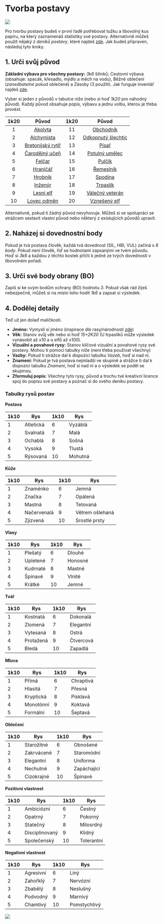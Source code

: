 # Tvorba postavy

<img src="/assets/char_creation.webp"/>

Pro tvorbu postavy budeš v první řadě potřebovat tužku a libovolný kus papíru, na který zaznamenáš statistiky své postavy. Alternativně můžeš použít nějaký z *deníků postavy*, které najdeš [zde](https://docs.google.com/spreadsheets/d/1Sn62Pj5LBoiwqzg830dHE5THVGlDTvaI0glZ8Rxn5Ac/edit?usp=sharing). Jak budeš připraven, následuj tyto kroky.

## 1. Urči svůj původ

**Základní výbava pro všechny postavy:** *3k6* šilinků; Cestovní výbava (obsahuje: spacák, křesadlo, mýdlo a měch na vodu), Běžné oblečení (*zanedbatelné* pokud oblečené) a Zásoby (3 použití). Jak funguje inventář najdeš [zde](/Zakladni_pravidla/#nosnost). 

Vyber si jeden z původů v tabulce níže (nebo si hoď *1k20* pro náhodný původ). Každý původ obsahuje popis, výbavu a jednu volbu, kterou je třeba provést.

| 1k20 |                            Původ                             | 1k20 |                            Původ                             |
| :--: | :----------------------------------------------------------: | :--: | :----------------------------------------------------------: |
|  1   |        [Akolyta](/Zasazení-Oldworld/Puvody/#akolyta)         |  11  |      [Obchodník](/Zasazení-Oldworld/Puvody/#obchodnik)       |
|  2   |     [Alchymista](/Zasazení-Oldworld/Puvody/#alchymista)      |  12  | [Odkopnutý šlechtic](/Zasazení-Oldworld/Puvody/#odkopnuty-slechtic) |
|  3   | [Bretonijský rytíř](/Zasazení-Oldworld/Puvody/#bretonijsky-rytir) |  13  |          [Písař](/Zasazení-Oldworld/Puvody/#pisar)           |
|  4   | [Čarodějný učeň](/Zasazení-Oldworld/Puvody/#carodejny-ucen)  |  14  | [Potulný umělec](/Zasazení-Oldworld/Puvody/#potulny-umelec)  |
|  5   |         [Felčar](/Zasazení-Oldworld/Puvody/#felcar)          |  15  |         [Pulčík](/Zasazení-Oldworld/Puvody/#pulcik)          |
|  6   |       [Hraničář](/Zasazení-Oldworld/Puvody/#hranicar)        |  16  |      [Řemeslník](/Zasazení-Oldworld/Puvody/#remeslnik)       |
|  7   |        [Hrobník](/Zasazení-Oldworld/Puvody/#hrobnik)         |  17  |        [Spodina](/Zasazení-Oldworld/Puvody/#spodina)         |
|  8   |        [Inženýr](/Zasazení-Oldworld/Puvody/#inzenyr)         |  18  |       [Trpaslík](/Zasazení-Oldworld/Puvody/#trpaslik)        |
|  9   |      [Lesní elf](/Zasazení-Oldworld/Puvody/#lesni-elf)       |  19  | [Válečný veterán](/Zasazení-Oldworld/Puvody/#valecny-veteran) |
|  10  |    [Lovec odměn](/Zasazení-Oldworld/Puvody/#lovec-odmen)     |  20  |   [Vznešený elf](/Zasazení-Oldworld/Puvody/#vzneseny-elf)    |

Alternativně, pokud ti žádný původ nevyhovuje. Můžeš si ve spolupráci se strážcem sestavit vlastní původ nebo některý z existujících původů upravit.

## 2. Naházej si dovednostní body

Pokud je tvá postava člověk, každá tvá dovednost (SIL, HBI, VUL) začíná s *8 body*. Pokud není člověk, řiď se hodnotami zapsanými ve tvém původu. Hoď si *3k6* a každou z těchto kostek přičti k jedné ze tvých dovedností v libovolném pořadí.

## 3. Urči své body obrany (BO)

Zapiš si ke svým bodům ochrany (BO) hodnotu *3*. Pokud však rád žiješ nebezpečně, můžeš si na místo toho hodit *1k6* a zapsat si výsledek.

## 4. Dodělej detaily

Teď už jen dolaď maličkosti.

- **Jméno:** Vymysli si jméno (inspirace dle rasy/národnosti [zde](https://drive.google.com/file/d/1ZVLvD4rrqeqg9l1_8N8X7xNyFE0sKpai/view?usp=sharing))
- **Věk:** Stanov svůj věk nebo si hoď *15+2K20* (U trpaslíků může výsledek vynásobit až *x10* a u elfů až *x100*).
- **Vizuální a povahové rysy:** Stanov klíčové vizuální a povahové rysy své postavy. Mohou ti pomoci tabulky níže (není třeba používat všechny)
- **Vazby:** Pokud ti strážce dal k dispozici tabulku *Vazeb*, hoď si nad ní.
- **Znamení:** Pokud je tvá postava nejmladší ve skupině a strážce ti dal k dispozici tabulku *Znamení*, hoď si nad ní a o výsledek se poděl se skupinou.
- **Zformuluj popis:** Všechny tyto rysy, původ a trochu tvé kreativní licence spoj do popisu své postavy a poznač si do svého deníku postavy.

### Tabulky rysů postav

**Postava**

| 1k10 | Rys       | 1k10 | Rys     |
| ---- | --------- | ---- | ------- |
| 1    | Atletická | 6    | Vyzáblá |
| 2    | Svalnatá  | 7    | Malá    |
| 3    | Ochablá   | 8    | Sošná   |
| 4    | Vysoká    | 9    | Tlustá  |
| 5    | Rýsovaná  | 10   | Mohutná |

**Kůže**

| 1k10 | Rys         | 1k10 | Rys             |
| ---- | ----------- | ---- | --------------- |
| 1    | Znaménko    | 6    | Jemná           |
| 2    | Značka      | 7    | Opálená         |
| 3    | Mastná      | 8    | Tetovaná        |
| 4    | Načervenalá | 9    | Větrem ošlehaná |
| 5    | Zjizvená    | 10   | Srostlé prsty   |

**Vlasy**

| 1k10 | Rys      | 1k10 | Rys     |
| ---- | -------- | ---- | ------- |
| 1    | Plešatý  | 6    | Dlouhé  |
| 2    | Upletené | 7    | Honosné |
| 3    | Kudrnaté | 8    | Mastné  |
| 4    | Špinavé  | 9    | Vlnité  |
| 5    | Krátké   | 10   | Jemné   |

**Tvář**

| 1k10 | Rys       | 1k10 | Rys       |
| ---- | --------- | ---- | --------- |
| 1    | Kostnatá  | 6    | Dokonalá  |
| 2    | Zlomená   | 7    | Elegantní |
| 3    | Vytesaná  | 8    | Ostrá     |
| 4    | Protažená | 9    | Čtvercová |
| 5    | Bledá     | 10   | Zapadlá   |

**Mluva**

| 1k10 | Rys       | 1k10 | Rys       |
| ---- | --------- | ---- | --------- |
| 1    | Přímá     | 6    | Chraptivá |
| 2    | Hlasitá   | 7    | Přesná    |
| 3    | Kryptická | 8    | Písklavá  |
| 4    | Monotónní | 9    | Koktavá   |
| 5    | Formální  | 10   | Šeptavá   |

**Oblečení**

| 1k10 | Rys        | 1k10 | Rys         |
| ---- | ---------- | ---- | ----------- |
| 1    | Starožitné | 6    | Obnošené    |
| 2    | Zakrvácené | 7    | Staromódní  |
| 3    | Elegantní  | 8    | Uniforma    |
| 4    | Nechutné   | 9    | Zapáchající |
| 5    | Cizokrajné | 10   | Špinavé     |

**Pozitivní vlastnost**

| 1k10 | Rys            | 1k10 | Rys        |
| ---- | -------------- | ---- | ---------- |
| 1    | Ambiciózní     | 6    | Čestný     |
| 2    | Opatrný        | 7    | Pokorný    |
| 3    | Statečný       | 8    | Milosrdný  |
| 4    | Disciplinovaný | 9    | Klidný     |
| 5    | Společenský    | 10   | Tolerantní |

**Negativní vlastnost**

| 1k10 | Rys       | 1k10 | Rys          |
| ---- | --------- | ---- | ------------ |
| 1    | Agresivní | 6    | Líný         |
| 2    | Zahořklý  | 7    | Nervózní     |
| 3    | Zbabělý   | 8    | Neslušný     |
| 4    | Podvodný  | 9    | Marnivý      |
| 5    | Chamtivý  | 10   | Pomstychtivý |

<img src="/assets/sep_line.png"/>
